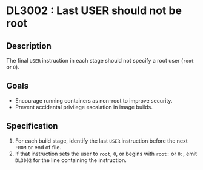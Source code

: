# DL3002 : Last USER should not be root

## Description
The final `USER` instruction in each stage should not specify a root user (`root` or `0`).

## Goals
- Encourage running containers as non-root to improve security.
- Prevent accidental privilege escalation in image builds.

## Specification
1. For each build stage, identify the last `USER` instruction before the next `FROM` or end of file.
2. If that instruction sets the user to `root`, `0`, or begins with `root:` or `0:`, emit `DL3002` for the line containing the instruction.
